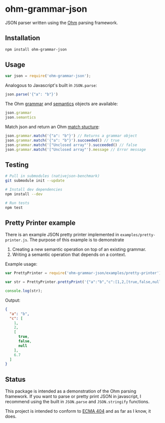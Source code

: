 ohm-grammar-json
================

JSON parser written using the [Ohm](https://github.com/cdglabs/ohm) parsing framework.

## Installation

```bash
npm install ohm-grammar-json
```

## Usage

```javascript
var json = require('ohm-grammar-json');
```

Analogous to Javascript's built in `JSON.parse`:
```javascript
json.parse('{"a": "b"}')
```

The Ohm [grammar](https://github.com/cdglabs/ohm/blob/master/doc/api-reference.md#instantiating-grammars) and [semantics](https://github.com/cdglabs/ohm/blob/master/doc/api-reference.md#semantics) objects are available:
```javascript
json.grammar
json.semantics
```

Match json and return an Ohm [match stucture](https://github.com/cdglabs/ohm/blob/master/doc/api-reference.md#matchresult-objects):
```javascript
json.grammar.match('{"a": "b"}') // Returns a grammar object
json.grammar.match('{"a": "b"}').succeeded() // true
json.grammar.match('["Unclosed array"').succeeded() // false
json.grammar.match('["Unclosed array"').message // Error message
```

## Testing

```bash
# Pull in submodules (nativejson-benchmark)
git submodule init --update

# Install dev dependencies
npm install --dev

# Run tests
npm test
```

## Pretty Printer example

There is an example JSON pretty printer implemented in `examples/pretty-printer.js`. The purpose of this example is to demonstrate

  1. Creating a new semantic operation on top of an existing grammar.
  2. Writing a semantic operation that depends on a context.

Example usage:

```javascript
var PrettyPrinter = require('ohm-grammar-json/examples/pretty-printer');

var str = PrettyPrinter.prettyPrint('{"a":"b","c":[1,2,[true,false,null],6.7]}');

console.log(str);
```

Output:

```json
{
  "a": "b",
  "c": [
    1,
    2,
    [
      true,
      false,
      null
    ],
    6.7
  ]
}
```

## Status

This package is intended as a demonstration of the Ohm parsing framework. If you want to parse or pretty print JSON in javascript, I recommend using the built in `JSON.parse` and `JSON.stringify` functions.

This project is intended to conform to [ECMA 404](http://www.ecma-international.org/publications/files/ECMA-ST/ECMA-404.pdf) and as far as I know, it does.

